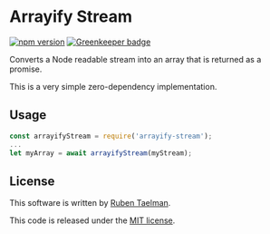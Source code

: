 # Arrayify Stream

[![npm version](https://badge.fury.io/js/arrayify-stream.svg)](https://www.npmjs.com/package/arrayify-stream) [![Greenkeeper badge](https://badges.greenkeeper.io/rubensworks/arrayify-stream.js.svg)](https://greenkeeper.io/)

Converts a Node readable stream into an array that is returned as a promise.

This is a very simple zero-dependency implementation.

## Usage

```javascript
const arrayifyStream = require('arrayify-stream');
...
let myArray = await arrayifyStream(myStream);
```

## License
This software is written by [Ruben Taelman](http://rubensworks.net/).

This code is released under the [MIT license](http://opensource.org/licenses/MIT).
